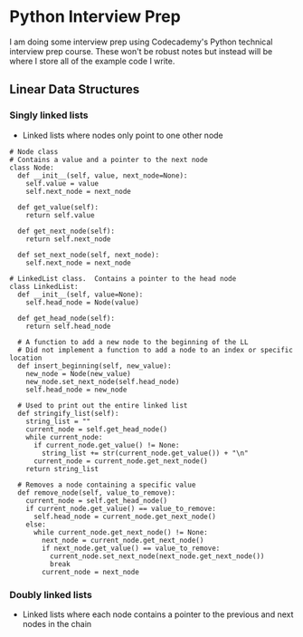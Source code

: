 # Python Interview Prep
I am doing some interview prep using Codecademy's Python technical interview prep course.  These won't be robust notes but instead will be where I store all of the example code I write.

## Linear Data Structures

### Singly linked lists
- Linked lists where nodes only point to one other node

```
# Node class
# Contains a value and a pointer to the next node
class Node:
  def __init__(self, value, next_node=None):
    self.value = value
    self.next_node = next_node
    
  def get_value(self):
    return self.value
  
  def get_next_node(self):
    return self.next_node
  
  def set_next_node(self, next_node):
    self.next_node = next_node

# LinkedList class.  Contains a pointer to the head node
class LinkedList:
  def __init__(self, value=None):
    self.head_node = Node(value)
  
  def get_head_node(self):
    return self.head_node
  
  # A function to add a new node to the beginning of the LL
  # Did not implement a function to add a node to an index or specific location
  def insert_beginning(self, new_value):
    new_node = Node(new_value)
    new_node.set_next_node(self.head_node)
    self.head_node = new_node
    
  # Used to print out the entire linked list
  def stringify_list(self):
    string_list = ""
    current_node = self.get_head_node()
    while current_node:
      if current_node.get_value() != None:
        string_list += str(current_node.get_value()) + "\n"
      current_node = current_node.get_next_node()
    return string_list
  
  # Removes a node containing a specific value
  def remove_node(self, value_to_remove):
    current_node = self.get_head_node()
    if current_node.get_value() == value_to_remove:
      self.head_node = current_node.get_next_node()
    else:
      while current_node.get_next_node() != None:
        next_node = current_node.get_next_node()
        if next_node.get_value() == value_to_remove:
          current_node.set_next_node(next_node.get_next_node())
          break
        current_node = next_node
```

### Doubly linked lists
- Linked lists where each node contains a pointer to the previous and next nodes in the chain